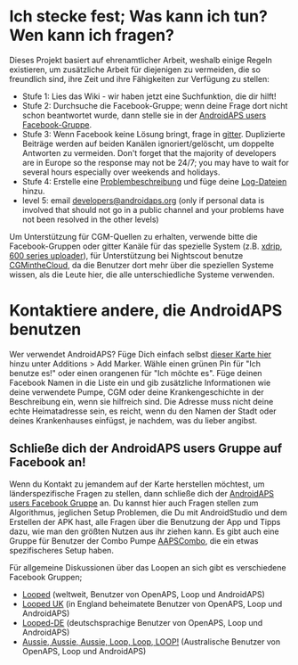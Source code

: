 # Ich stecke fest; Was kann ich tun? Wen kann ich fragen?

Dieses Projekt basiert auf ehrenamtlicher Arbeit, weshalb einige Regeln existieren, um zusätzliche Arbeit für diejenigen zu vermeiden, die so freundlich sind, ihre Zeit und ihre Fähigkeiten zur Verfügung zu stellen:

* Stufe 1: Lies das Wiki - wir haben jetzt eine Suchfunktion, die dir hilft!
* Stufe 2: Durchsuche die Facebook-Gruppe; wenn deine Frage dort nicht schon beantwortet wurde, dann stelle sie in der [AndroidAPS users Facebook-Gruppe](https://www.facebook.com/groups/1900195340201874/).
* Stufe 3: Wenn Facebook keine Lösung bringt, frage in [gitter](https://gitter.im/MilosKozak/AndroidAPS). Duplizierte Beiträge werden auf beiden Kanälen ignoriert/gelöscht, um doppelte Antworten zu vermeiden. Don't forget that the majority of developers are in Europe so the response may not be 24/7; you may have to wait for several hours especially over weekends and holidays.
* Stufe 4: Erstelle eine [Problembeschreibung](https://github.com/MilosKozak/AndroidAPS/issues) und füge deine [Log-Dateien](../Usage/Accessing-logfiles.html) hinzu.
* level 5: email <developers@androidaps.org> (only if personal data is involved that should not go in a public channel and your problems have not been resolved in the other levels)

Um Unterstützung für CGM-Quellen zu erhalten, verwende bitte die Facebook-Gruppen oder gitter Kanäle für das spezielle System (z.B. [xdrip](https://www.facebook.com/groups/xDripG5/), [600 series uploader](https://www.facebook.com/groups/NightscoutForMedtronic/)), für Unterstützung bei Nightscout benutze [CGMintheCloud](https://www.facebook.com/groups/cgminthecloud/), da die Benutzer dort mehr über die speziellen Systeme wissen, als die Leute hier, die alle unterschiedliche Systeme verwenden.

# Kontaktiere andere, die AndroidAPS benutzen

Wer verwendet AndroidAPS? Füge Dich einfach selbst [dieser Karte hier](https://www.zeemaps.com/map?group=2617973) hinzu unter Additions > Add Marker. Wähle einen grünen Pin für "Ich benutze es!" oder einen orangenen für "Ich möchte es". Füge deinen Facebook Namen in die Liste ein und gib zusätzliche Informationen wie deine verwendete Pumpe, CGM oder deine Krankengeschichte in der Beschreibung ein, wenn sie hilfreich sind. Die Adresse muss nicht deine echte Heimatadresse sein, es reicht, wenn du den Namen der Stadt oder deines Krankenhauses einfügst, je nachdem, was du lieber angibst.

## Schließe dich der AndroidAPS users Gruppe auf Facebook an!

Wenn du Kontakt zu jemandem auf der Karte herstellen möchtest, um länderspezifische Fragen zu stellen, dann schließe dich der [AndroidAPS users Facebook Gruppe](https://www.facebook.com/groups/1900195340201874/) an. Du kannst hier auch Fragen stellen zum Algorithmus, jeglichen Setup Problemen, die Du mit AndroidStudio und dem Erstellen der APK hast, alle Fragen über die Benutzung der App und Tipps dazu, wie man den größten Nutzen aus ihr ziehen kann. Es gibt auch eine Gruppe für Benutzer der Combo Pumpe [AAPSCombo](https://www.facebook.com/groups/127507891261169/), die ein etwas spezifischeres Setup haben.

Für allgemeine Diskussionen über das Loopen an sich gibt es verschiedene Facebook Gruppen;

* [Looped](https://www.facebook.com/groups/TheLoopedGroup) (weltweit, Benutzer von OpenAPS, Loop und AndroidAPS)
* [Looped UK](https://www.facebook.com/groups/LoopedUK/) (in England beheimatete Benutzer von OpenAPS, Loop und AndroidAPS)
* [Looped-DE](https://www.facebook.com/groups/loopedDE/) (deutschsprachige Benutzer von OpenAPS, Loop und AndroidAPS)
* [Aussie, Aussie, Aussie, Loop, Loop, LOOP!](https://www.facebook.com/groups/AussieLooping/) (Australische Benutzer von OpenAPS, Loop und AndroidAPS)